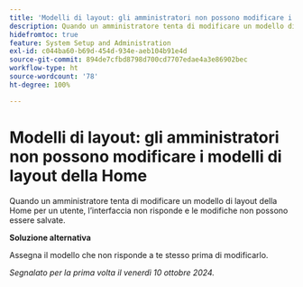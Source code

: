 ```yaml
---
title: 'Modelli di layout: gli amministratori non possono modificare i modelli di layout della Home'
description: Quando un amministratore tenta di modificare un modello di layout della Home per un utente, l’interfaccia non risponde e le modifiche non possono essere salvate.
hidefromtoc: true
feature: System Setup and Administration
exl-id: c044ba60-b69d-454d-934e-aeb104b91e4d
source-git-commit: 894de7cfbd8798d700cd7707edae4a3e86902bec
workflow-type: ht
source-wordcount: '78'
ht-degree: 100%

---
```


# Modelli di layout: gli amministratori non possono modificare i modelli di layout della Home

Quando un amministratore tenta di modificare un modello di layout della Home per un utente, l’interfaccia non risponde e le modifiche non possono essere salvate.

**Soluzione alternativa**

Assegna il modello che non risponde a te stesso prima di modificarlo.

_Segnalato per la prima volta il venerdì 10 ottobre 2024._
